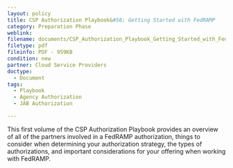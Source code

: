 ```yaml
---
layout: policy   
title: CSP Authorization Playbook&#58; Getting Started with FedRAMP
category: Preparation Phase
weblink:
filename: documents/CSP_Authorization_Playbook_Getting_Started_with_FedRAMP.pdf
filetype: pdf
fileinfo: PDF - 959KB
condition: new
partner: Cloud Service Providers
doctype:
  - Document
tags:
  - Playbook 
  - Agency Authorization
  - JAB Authorization

---
```

This first volume of the CSP Authorization Playbook provides an overview of all of the partners involved in a FedRAMP authorization, things to consider when determining your authorization strategy, the types of authorizations, and important considerations for your offering when working with FedRAMP.